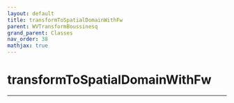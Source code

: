 ```yaml
---
layout: default
title: transformToSpatialDomainWithFw
parent: WVTransformBoussinesq
grand_parent: Classes
nav_order: 38
mathjax: true
---
```


#  transformToSpatialDomainWithFw




---

